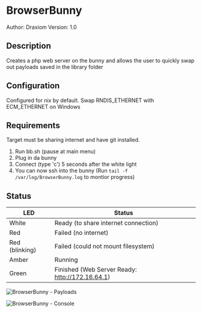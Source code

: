 # BrowserBunny

Author: Draxiom
Version: 1.0

## Description

Creates a php web server on the bunny and allows the user to quickly swap out payloads saved in the library folder

## Configuration

Configured for nix by default. Swap RNDIS_ETHERNET with ECM_ETHERNET on Windows

## Requirements

Target must be sharing internet and have git installed.

 1. Run bb.sh (pause at main menu)
 2. Plug in da bunny
 3. Connect (type 'c') 5 seconds after the white light
 4. You can now ssh into the bunny (Run `tail -f /var/log/BrowserBunny.log` to montior progress)

## Status

| LED              | Status                                          |
| ---------------- | ----------------------------------------------- |
| White            | Ready (to share internet connection)            |
| Red              | Failed (no internet)                            |
| Red (blinking)   | Failed (could not mount filesystem)             |
| Amber            | Running                                         |
| Green            | Finished (Web Server Ready: http://172.16.64.1) |


![BrowserBunny - Payloads](https://github.com/mathew-fleisch/bashbunny-payloads/blob/master/payloads/library/BrowserBunny/inc/css/browserbunny_payloads_screenshot.png "BrowserBunny - Payloads")

![BrowserBunny - Console](https://github.com/mathew-fleisch/bashbunny-payloads/blob/master/payloads/library/BrowserBunny/inc/css/browserbunny_console_screenshot.png "BrowserBunny - Console")
